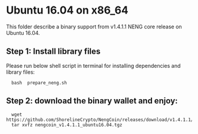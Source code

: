 # Ubuntu 16.04 on x86_64

This folder describe a binary support from v1.4.1.1 NENG core release on Ubuntu 16.04.

## Step 1: Install library files
Please run below shell script in terminal for installing dependencies and library files:
```
  bash  prepare_neng.sh
```

## Step 2: download the binary wallet and enjoy:
```
  wget https://github.com/ShorelineCrypto/NengCoin/releases/download/v1.4.1.1/nengcoin_v1.4.1.1_ubuntu16.04.tgz
  tar xvfz nengcoin_v1.4.1.1_ubuntu16.04.tgz
```
